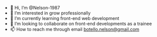 - 👋 Hi, I’m @Nelson-1987
- 👀 I’m interested in grow professionally 
- 🌱 I’m currently learning front-end web development
- 💞️ I’m looking to collaborate on front-end developments as a trainee
- 📫 How to reach me through email botello.nelson@gmail.com 

<!---
Nelson-1987/Nelson-1987 is a ✨ special ✨ repository because its `README.md` (this file) appears on your GitHub profile.
You can click the Preview link to take a look at your changes.
--->
